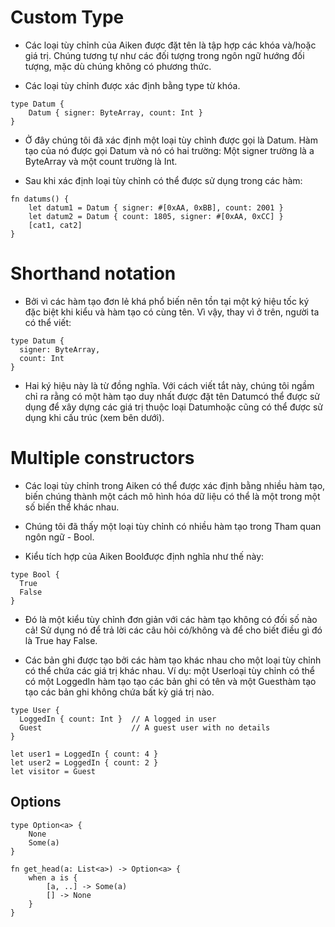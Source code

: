 # Custom Type

- Các loại tùy chỉnh của Aiken được đặt tên là tập hợp các khóa và/hoặc giá trị. Chúng tương tự như các đối tượng trong ngôn ngữ hướng đối tượng, mặc dù chúng không có phương thức.

- Các loại tùy chỉnh được xác định bằng type từ khóa.

```aiken
type Datum {
    Datum { signer: ByteArray, count: Int }
}
```

- Ở đây chúng tôi đã xác định một loại tùy chỉnh được gọi là Datum. Hàm tạo của nó được gọi Datum và nó có hai trường: Một signer trường là a ByteArray và một count trường là Int.

- Sau khi xác định loại tùy chỉnh có thể được sử dụng trong các hàm:

```aiken
fn datums() {
    let datum1 = Datum { signer: #[0xAA, 0xBB], count: 2001 }
    let datum2 = Datum { count: 1805, signer: #[0xAA, 0xCC] }
    [cat1, cat2]
}
```

# Shorthand notation

- Bởi vì các hàm tạo đơn lẻ khá phổ biến nên tồn tại một ký hiệu tốc ký đặc biệt khi kiểu và hàm tạo có cùng tên. Vì vậy, thay vì ở trên, người ta có thể viết:

```aiken
type Datum {
  signer: ByteArray,
  count: Int
}
```

- Hai ký hiệu này là từ đồng nghĩa. Với cách viết tắt này, chúng tôi ngầm chỉ ra rằng có một hàm tạo duy nhất được đặt tên Datumcó thể được sử dụng để xây dựng các giá trị thuộc loại Datumhoặc cũng có thể được sử dụng khi cấu trúc (xem bên dưới).

# Multiple constructors

- Các loại tùy chỉnh trong Aiken có thể được xác định bằng nhiều hàm tạo, biến chúng thành một cách mô hình hóa dữ liệu có thể là một trong một số biến thể khác nhau.

- Chúng tôi đã thấy một loại tùy chỉnh có nhiều hàm tạo trong Tham quan ngôn ngữ - Bool.

- Kiểu tích hợp của Aiken Boolđược định nghĩa như thế này:

```aiken
type Bool {
  True
  False
}
```

- Đó là một kiểu tùy chỉnh đơn giản với các hàm tạo không có đối số nào cả! Sử dụng nó để trả lời các câu hỏi có/không và để cho biết điều gì đó là True hay False.

- Các bản ghi được tạo bởi các hàm tạo khác nhau cho một loại tùy chỉnh có thể chứa các giá trị khác nhau. Ví dụ: một Userloại tùy chỉnh có thể có một LoggedIn hàm tạo tạo các bản ghi có tên và một Guesthàm tạo tạo các bản ghi không chứa bất kỳ giá trị nào.

```aiken
type User {
  LoggedIn { count: Int }  // A logged in user
  Guest                    // A guest user with no details
}

let user1 = LoggedIn { count: 4 }
let user2 = LoggedIn { count: 2 }
let visitor = Guest

```

## Options

```aiken
type Option<a> {
    None
    Some(a)
}

fn get_head(a: List<a>) -> Option<a> {
    when a is {
        [a, ..] -> Some(a)
        [] -> None
    }
}
```